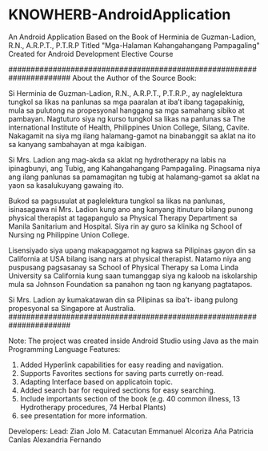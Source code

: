 # KNOWHERB-AndroidApplication
An Android Application Based on the Book of Herminia de Guzman-Ladion, R.N., A.R.P.T., P.T.R.P Titled "Mga-Halaman Kahangahangang Pampagaling" Created for Android Development Elective Course

######################################################################
About the Author of the Source Book:

Si Herminia de Guzman-Ladion, R.N., A.R.P.T., P.T.R.P., ay naglelektura tungkol sa likas na panlunas sa mga paaralan at iba’t ibang tagapakinig, mula sa pulutong na propesyonal hanggang sa mga samahang sibiko at pambayan. Nagtuturo siya ng kurso tungkol sa likas na panlunas sa The international Institute of Health, Philippines Union College, Silang, Cavite. Nakagamit na siya mg ilang halamang-gamot na binabanggit sa aklat na ito sa kanyang sambahayan at mga kaibigan.

Si Mrs. Ladion ang mag-akda sa aklat ng hydrotherapy na labis na ipinagbunyi, ang Tubig, ang Kahangahangang Pampagaling. Pinagsama niya ang ilang panlunas sa pamamagitan ng tubig at halamang-gamot sa aklat na yaon sa kasalukuyang gawaing ito. 

Bukod sa pagsusulat at paglelektura tungkol sa likas na panlunas, isinasagawa ni Mrs. Ladion kung ano ang kanyang itinuturo bilang punong physical therapist at tagapangulo sa Physical Therapy Department sa Manila Sanitarium and Hospital. Siya rin ay guro sa klinika ng School of Nursing ng Philippine Union College.

Lisensiyado siya upang makapaggamot ng kapwa sa Pilipinas gayon din sa California at USA bilang isang nars at physical therapist. Natamo niya ang puspusang pagsasanay sa School of Physical Therapy sa Loma Linda University sa California kung saan tumanggap siya  ng kaloob na iskolarship mula sa Johnson Foundation sa panahon ng taon ng kanyang pagtatapos.

Si Mrs. Ladion ay kumakatawan din sa Pilipinas sa iba’t- ibang pulong propesyonal sa Singapore at Australia.
######################################################################

Note: The project was created inside Android Studio using Java as the main Programming Language
Features:
1. Added Hyperlink capabilities for easy reading and navigation.
2. Supports Favorites sections for saving parts curretly on-read.
3. Adapting Interface based on applicatoin topic.
4. Added search bar for required sections for easy searching.
5. Include importants section of the book (e.g. 40 common illness, 13 Hydrotherapy procedures, 74 Herbal Plants)
6. see presentation for more information.

Developers:
Lead: Zian Jolo M. Catacutan
Emmanuel Alcoriza
Aña Patricia Canlas
Alexandria Fernando

